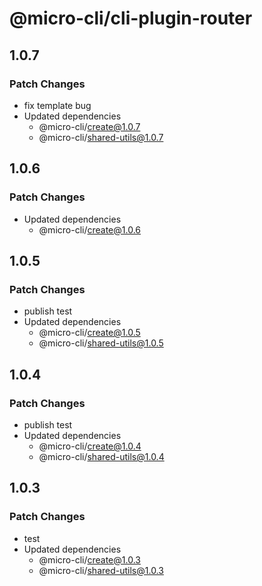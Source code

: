 # @micro-cli/cli-plugin-router

## 1.0.7

### Patch Changes

- fix template bug
- Updated dependencies
  - @micro-cli/create@1.0.7
  - @micro-cli/shared-utils@1.0.7

## 1.0.6

### Patch Changes

- Updated dependencies
  - @micro-cli/create@1.0.6

## 1.0.5

### Patch Changes

- publish test
- Updated dependencies
  - @micro-cli/create@1.0.5
  - @micro-cli/shared-utils@1.0.5

## 1.0.4

### Patch Changes

- publish test
- Updated dependencies
  - @micro-cli/create@1.0.4
  - @micro-cli/shared-utils@1.0.4

## 1.0.3

### Patch Changes

- test
- Updated dependencies
  - @micro-cli/create@1.0.3
  - @micro-cli/shared-utils@1.0.3
